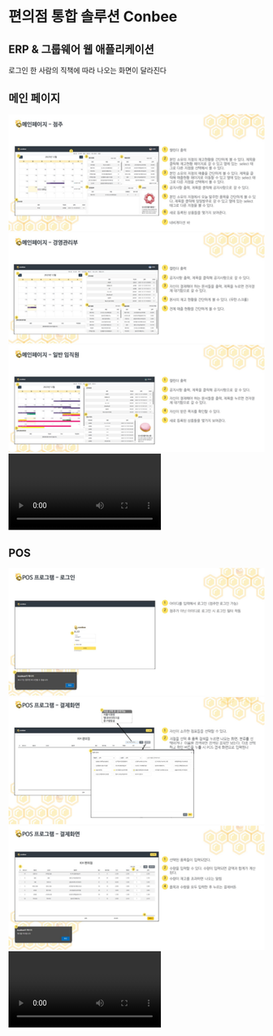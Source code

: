 # 편의점 통합 솔루션 Conbee
## ERP & 그룹웨어 웹 애플리케이션

로그인 한 사람의 직책에 따라 나오는 화면이 달라진다
## 메인 페이지
<img src="./image/Slide4.jpg"><img src="./image/Slide5.jpg"><img src="./image/Slide6.jpg">
<video src="https://github.com/FireCurry/Portfolio/assets/141403823/c0697f69-6b63-46a9-9178-7866d8d54dc7"/>

## POS
<img src="./image/Slide7.jpg">
<img src="./image/Slide8.jpg">
<img src="./image/Slide9.jpg">
<video src="https://github.com/FireCurry/Portfolio/assets/141403823/bbef5d62-f202-483a-b593-3186262936d2"/>

## 발주
<img src="./image/Slide10.jpg">
<img src="./image/Slide11.jpg">
<video src="https://github.com/FireCurry/Portfolio/assets/141403823/97884baa-a3d4-4660-a1c6-c8e1327c3bf7"/>

## 재고/매출
<img src="./image/Slide12.jpg">
<img src="./image/Slide13.jpg">
<video src="https://github.com/FireCurry/Portfolio/assets/141403823/14714728-19ad-41e9-b4b7-1a8db498da77"/>

## 본사 기능
<img src="./image/Slide14.jpg">
<img src="./image/Slide15.jpg">
<img src="./image/Slide16.jpg">
<img src="./image/Slide17.jpg">



